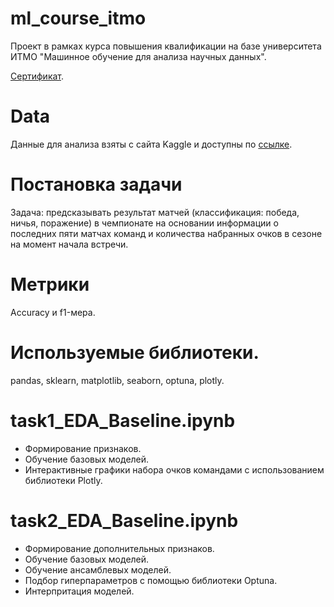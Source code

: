 # ml_course_itmo
Проект в рамках курса повышения квалификации на базе университета ИТМО "Машинное обучение для анализа научных данных".

[Сертификат](https://drive.google.com/drive/folders/1dpLtXS3apfdA2T_2hlCIoYvsGl0T9p3Y).

# Data
Данные для анализа взяты с сайта Kaggle и доступны по [ссылке](https://www.kaggle.com/datasets/slehkyi/extended-football-stats-for-european-leagues-xg).

# Постановка задачи
Задача: предсказывать результат матчей (классификация: победа, ничья, поражение) в чемпионате на основании информации о последних пяти матчах команд и количества набранных очков в сезоне на момент начала встречи.

# Метрики
Accuracy и f1-мера.

# Используемые библиотеки.
pandas, sklearn, matplotlib, seaborn, optuna, plotly.

# task1_EDA_Baseline.ipynb
- Формирование признаков.
- Обучение базовых моделей.
- Интерактивные графики набора очков командами с использованием библиотеки Plotly.

# task2_EDA_Baseline.ipynb
- Формирование дополнительных признаков.
- Обучение базовых моделей.
- Обучение ансамблевых моделей.
- Подбор гиперпараметров с помощью библиотеки Optuna.
- Интерпритация моделей.
